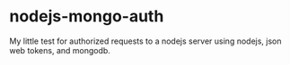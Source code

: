 # nodejs-mongo-auth
My little test for authorized requests to a nodejs server using nodejs, json web tokens, and mongodb.

